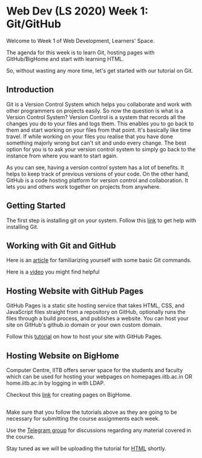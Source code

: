 # Web Dev (LS 2020) Week 1: Git/GitHub

Welcome to Week 1 of Web Development, Learners' Space.

The agenda for this week is to learn Git, hosting pages with GitHub/BigHome and start with learning HTML.

So, without wasting any more time, let's get started with our tutorial on Git.


## Introduction

Git is a Version Control System which helps you collaborate and work with other programmers on projects easily. So now the question is what is a Version Control System? Version Control is a system that records all the changes you do to your files and logs them. This enables you to go back to them and start working on your files from that point. It's basically like time travel. If while working on your files you realise that you have done something majorly wrong but can't sit and undo every change. The best option for you is to ask your version control system to simply go back to the instance from where you want to start again.

As you can see, having a version control system has a lot of benefits. It helps to keep track of previous versions of your code. On the other hand, GitHub is a code hosting platform for version control and collaboration. It lets you and others work together on projects from anywhere.




## Getting Started

The first step is installing git on your system.
Follow this [link](https://www.linode.com/docs/development/version-control/how-to-install-git-on-linux-mac-and-windows/) to get help with installing Git.


## Working with Git and GitHub

Here is an [article](https://www.wncc-iitb.org/wiki/index.php/Github-tutorial) for familiarizing yourself with some basic Git commands.

Here is a [video](https://youtu.be/HVsySz-h9r4) you might find helpful

## Hosting Website with GitHub Pages

GitHub Pages is a static site hosting service that takes HTML, CSS, and JavaScript files straight from a repository on GitHub, optionally runs the files through a build process, and publishes a website. You can host your site on GitHub's github.io domain or your own custom domain.

Follow this [tutorial](https://help.github.com/en/github/working-with-github-pages/creating-a-github-pages-site) on how to host your site with GitHub Pages.


## Hosting Website on BigHome

Computer Centre, IITB offers server space for the students and faculty which can be used for hosting your webpages on homepages.iitb.ac.in OR home.iitb.ac.in by logging in with LDAP.

Checkout this [link](https://www.cc.iitb.ac.in/page/personalwebpage) for creating pages on BigHome.

##  

Make sure that you follow the tutorials above as they are going to be necessary for submitting the course assignments each week.

Use the [Telegram group](https://t.me/joinchat/SOmrORRVjQmyIpCeUd-OYw) for discussions regarding any material covered in the course.

Stay tuned as we will be uploading the tutorial for [HTML](https://github.com/wncc/learners-space/blob/master/Web%20Development/Week%201/HTML.md) shortly.

